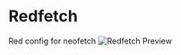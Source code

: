 # Redfetch

Red config for neofetch
<img src="https://imgur.com/i5HlR0q.png" alt="Redfetch Preview">
